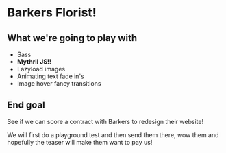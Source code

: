 # Barkers Florist!

## What we're going to play with

- Sass
- **Mythril JS!!**
- Lazyload images
- Animating text fade in's
- Image hover fancy transitions 


## End goal

See if we can score a contract with Barkers to redesign their website!

We will first do a playground test and then send them there, wow them and hopefully the teaser will make them want to pay us!
